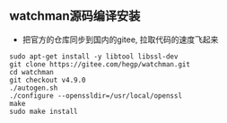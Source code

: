 ## watchman源码编译安装

* 把官方的仓库同步到国内的gitee, 拉取代码的速度飞起来
```
sudo apt-get install -y libtool libssl-dev
git clone https://gitee.com/hegp/watchman.git
cd watchman
git checkout v4.9.0
./autogen.sh
./configure --openssldir=/usr/local/openssl
make
sudo make install
```
